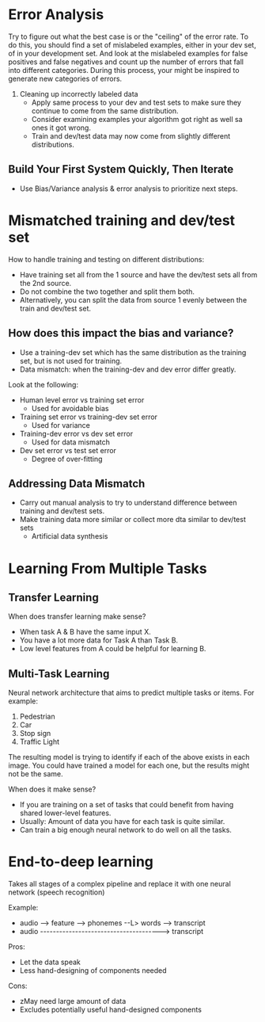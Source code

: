 # Error Analysis

Try to figure out what the best case is or the "ceiling" of the error rate. To do this, you should find a set of mislabeled examples, either in your dev set, of in your development set. And look at the mislabeled examples for false positives and false negatives and count up the number of errors that fall into different categories. During this process, your might be inspired to generate new categories of errors.

1. Cleaning up incorrectly labeled data
    - Apply same process to your dev and test sets to make sure they continue to come from the same distribution.
    - Consider examining examples your algorithm got right as well sa ones it got wrong.
    - Train and dev/test data may now come from slightly different distributions.

## Build Your First System Quickly, Then Iterate

- Use Bias/Variance analysis & error analysis to prioritize next steps.

# Mismatched training and dev/test set

How to handle training and testing on different distributions:
- Have training set all from the 1 source and have the dev/test sets all from the 2nd source.
- Do not combine the two together and split them both.
- Alternatively, you can split the data from source 1 evenly between the train and dev/test set.

## How does this impact the bias and variance?

- Use a training-dev set which has the same distribution as the training set, but is not used for training.
- Data mismatch: when the training-dev and dev error differ greatly.

Look at the following:
- Human level error vs training set error
    - Used for avoidable bias
- Training set error vs training-dev set error
    - Used for variance
- Training-dev error vs dev set error
    - Used for data mismatch
- Dev set error vs test set error
    - Degree of over-fitting

## Addressing Data Mismatch

- Carry out manual analysis to try to understand difference between training and dev/test sets.
- Make training data more similar or collect more dta similar to dev/test sets
    - Artificial data synthesis

# Learning From Multiple Tasks

## Transfer Learning

When does transfer learning make sense?
- When task A & B have the same input X. 
- You have a lot more data for Task A than Task B.
- Low level features from A could be helpful for learning B.

## Multi-Task Learning

Neural network architecture that aims to predict multiple tasks or items. For example:
1. Pedestrian
2. Car
3. Stop sign
4. Traffic Light

The resulting model is trying to identify if each of the above exists in each image. You could have trained a model for each one, but the results might not be the same. 

When does it make sense?
- If you are training on a set of tasks that could benefit from having shared lower-level features.
- Usually: Amount of data you have for each task is quite similar.
- Can train a big enough neural network to do well on all the tasks. 

# End-to-deep learning

Takes all stages of a complex pipeline and replace it with one neural network (speech recognition)

Example:
- audio --> feature --> phonemes --L> words --> transcript
- audio --------------------------------------> transcript

Pros:
- Let the data speak
- Less hand-designing of components needed

Cons:
- zMay need large amount of data
- Excludes potentially useful hand-designed components



